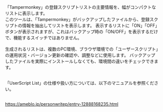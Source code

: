 「Tampermonkey」の登録スクリプトリストの主要情報を、幅がコンパクトなリストに表示します。<br>
このツールは、「Tampermonkey」がバックアップしたファイルから、登録スクリプトの情報を抽出してリストを表示します。 表示するリストに「ON」「OFF」ボタンが表示されますが、これはバックアップ時の「ON/OFF」を表示するだけで、機能するスイッチではありません。<br>
<br>
生成されるリストは、複数のPC環境、ブラウザ環境での「ユーザースクリプト」の運用状況・バージョン更新の確認や、調整などに使用します。 バックアップしたファイルを実際にインストールしなくても、環境間の違いをチェックできます。<br>
<br>

「UserScript List」の仕様や扱い方については、以下のマニュアルを参照ください。<br>
<br>

https://ameblo.jp/personwritep/entry-12888168235.html
